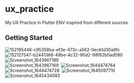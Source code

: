 # ux_practice

My UX Practice in Flutter ENV inspired from different sources.

## Getting Started

![152195446-c95358ba-ef3e-473c-a562-0ecb1d30a9fc](https://user-images.githubusercontent.com/51162058/152508148-bf42820f-67b4-4d6d-8afb-2df08f6726d8.png)
&nbsp;![152127547-b2441368-48be-4c32-90d2-98f62b0ad090](https://user-images.githubusercontent.com/51162058/152508187-9378d201-a7ac-4181-82a8-f5ab838df7b3.png)
&nbsp;![Screenshot_1643967189](https://user-images.githubusercontent.com/51162058/152507132-945ff261-9cc0-4c9f-8383-842bdc74df82.png)<br/>![Screenshot_1643967169](https://user-images.githubusercontent.com/51162058/152507284-653eccc2-a56d-45ad-9e17-93d6786f21f4.png)&nbsp;
![Screenshot_1644474764](https://user-images.githubusercontent.com/51162058/153351172-ea865979-2004-4382-9624-5093ee8449e9.png)&nbsp;
![Screenshot_1644474728](https://user-images.githubusercontent.com/51162058/153351211-ef596b70-0d08-45a3-9169-6faf8c09583b.png)&nbsp;
![Screenshot_1645097710](https://user-images.githubusercontent.com/51162058/154473734-f6ee3b83-8a6d-42ae-8b55-d08ece0983da.png)&nbsp;
![Screenshot_1645434083](https://user-images.githubusercontent.com/51162058/154922273-02a2ec91-645e-4788-abe5-dd35fcc1047b.png)
